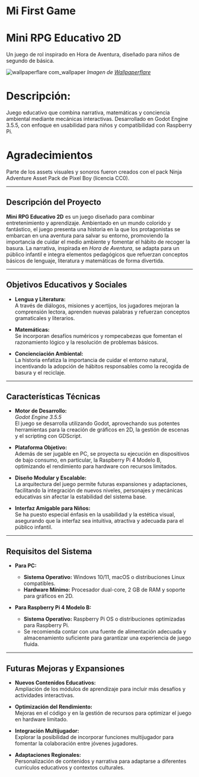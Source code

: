 # Mi First Game
# Mini RPG Educativo 2D
Un juego de rol inspirado en Hora de Aventura, diseñado para niños de segundo de básica.

![wallpaperflare com_wallpaper](https://github.com/user-attachments/assets/e8b22748-267d-429c-bad4-acfef8163908)
*Imagen de [Wallpaperflare](https://www.wallpaperflare.com/adventure-time-bmo-b-mo-wallpaper-qaabl)* 

# Descripción:
Juego educativo que combina narrativa, matemáticas y conciencia ambiental mediante mecánicas interactivas. Desarrollado en Godot Engine 3.5.5, con enfoque en usabilidad para niños y compatibilidad con Raspberry Pi.

# Agradecimientos
Parte de los assets visuales y sonoros fueron creados con el pack Ninja Adventure Asset Pack de Pixel Boy (licencia CC0).

---

## Descripción del Proyecto

**Mini RPG Educativo 2D** es un juego diseñado para combinar entretenimiento y aprendizaje. Ambientado en un mundo colorido y fantástico, el juego presenta una historia en la que los protagonistas se embarcan en una aventura para salvar su entorno, promoviendo la importancia de cuidar el medio ambiente y fomentar el hábito de recoger la basura. La narrativa, inspirada en *Hora de Aventura*, se adapta para un público infantil e integra elementos pedagógicos que refuerzan conceptos básicos de lenguaje, literatura y matemáticas de forma divertida.

---

## Objetivos Educativos y Sociales

- **Lengua y Literatura:**  
  A través de diálogos, misiones y acertijos, los jugadores mejoran la comprensión lectora, aprenden nuevas palabras y refuerzan conceptos gramaticales y literarios.

- **Matemáticas:**  
  Se incorporan desafíos numéricos y rompecabezas que fomentan el razonamiento lógico y la resolución de problemas básicos.

- **Concienciación Ambiental:**  
  La historia enfatiza la importancia de cuidar el entorno natural, incentivando la adopción de hábitos responsables como la recogida de basura y el reciclaje.

---

## Características Técnicas

- **Motor de Desarrollo:**  
  *Godot Engine 3.5.5*  
  El juego se desarrolla utilizando Godot, aprovechando sus potentes herramientas para la creación de gráficos en 2D, la gestión de escenas y el scripting con GDScript.

- **Plataforma Objetivo:**  
  Además de ser jugable en PC, se proyecta su ejecución en dispositivos de bajo consumo, en particular, la Raspberry Pi 4 Modelo B, optimizando el rendimiento para hardware con recursos limitados.

- **Diseño Modular y Escalable:**  
  La arquitectura del juego permite futuras expansiones y adaptaciones, facilitando la integración de nuevos niveles, personajes y mecánicas educativas sin afectar la estabilidad del sistema base.

- **Interfaz Amigable para Niños:**  
  Se ha puesto especial énfasis en la usabilidad y la estética visual, asegurando que la interfaz sea intuitiva, atractiva y adecuada para el público infantil.

---

## Requisitos del Sistema

- **Para PC:**  
  - **Sistema Operativo:** Windows 10/11, macOS o distribuciones Linux compatibles.  
  - **Hardware Mínimo:** Procesador dual-core, 2 GB de RAM y soporte para gráficos en 2D.

- **Para Raspberry Pi 4 Modelo B:**  
  - **Sistema Operativo:** Raspberry Pi OS o distribuciones optimizadas para Raspberry Pi.  
  - Se recomienda contar con una fuente de alimentación adecuada y almacenamiento suficiente para garantizar una experiencia de juego fluida.

---

## Futuras Mejoras y Expansiones

- **Nuevos Contenidos Educativos:**  
  Ampliación de los módulos de aprendizaje para incluir más desafíos y actividades interactivas.

- **Optimización del Rendimiento:**  
  Mejoras en el código y en la gestión de recursos para optimizar el juego en hardware limitado.

- **Integración Multijugador:**  
  Explorar la posibilidad de incorporar funciones multijugador para fomentar la colaboración entre jóvenes jugadores.

- **Adaptaciones Regionales:**  
  Personalización de contenidos y narrativa para adaptarse a diferentes currículos educativos y contextos culturales.

